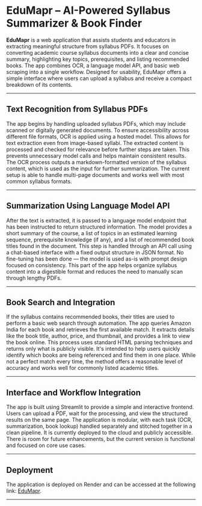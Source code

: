 # EduMapr – AI-Powered Syllabus Summarizer & Book Finder

**EduMapr** is a web application that assists students and educators in extracting meaningful structure from syllabus PDFs. It focuses on converting academic course syllabus documents into a clear and concise summary, highlighting key topics, prerequisites, and listing recommended books. The app combines OCR, a language model API, and basic web scraping into a single workflow. Designed for usability, EduMapr offers a simple interface where users can upload a syllabus and receive a compact breakdown of its contents. 

---

## Text Recognition from Syllabus PDFs

The app begins by handling uploaded syllabus PDFs, which may include scanned or digitally generated documents. To ensure accessibility across different file formats, OCR is applied using a hosted model. This allows for text extraction even from image-based syllabi. The extracted content is processed and checked for relevance before further steps are taken. This prevents unnecessary model calls and helps maintain consistent results. The OCR process outputs a markdown-formatted version of the syllabus content, which is used as the input for further summarization. The current setup is able to handle multi-page documents and works well with most common syllabus formats.

---

## Summarization Using Language Model API

After the text is extracted, it is passed to a language model endpoint that has been instructed to return structured information. The model provides a short summary of the course, a list of topics in an estimated learning sequence, prerequisite knowledge (if any), and a list of recommended book titles found in the document. This step is handled through an API call using a chat-based interface with a fixed output structure in JSON format. No fine-tuning has been done — the model is used as-is with prompt design focused on consistency. This part of the app helps organize syllabus content into a digestible format and reduces the need to manually scan through lengthy PDFs.

---

## Book Search and Integration

If the syllabus contains recommended books, their titles are used to perform a basic web search through automation. The app queries Amazon India for each book and retrieves the first available match. It extracts details like the book title, author, price, and thumbnail, and provides a link to view the book online. This process uses standard HTML parsing techniques and returns only what is publicly visible. It's intended to help users quickly identify which books are being referenced and find them in one place. While not a perfect match every time, the method offers a reasonable level of accuracy and works well for commonly listed academic titles.

---

## Interface and Workflow Integration

The app is built using Streamlit to provide a simple and interactive frontend. Users can upload a PDF, wait for the processing, and view the structured results on the same page. The application is modular, with each task (OCR, summarization, book lookup) handled separately and stitched together in a clean pipeline. It is currently deployed to the cloud and publicly accessible. There is room for future enhancements, but the current version is functional and focused on core use cases.

---

## Deployment

The application is deployed on Render and can be accessed at the following link: [EduMapr](https://edumapr.onrender.com/).

---
